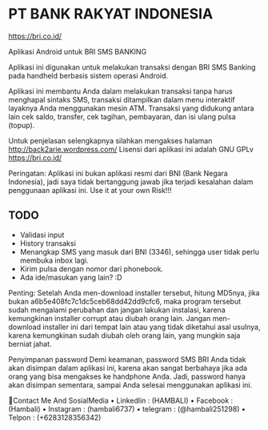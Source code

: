 # PT BANK RAKYAT INDONESIA 
<https://bri.co.id/>

Aplikasi Android untuk BRI SMS BANKING


Aplikasi ini digunakan untuk melakukan transaksi dengan BRI SMS Banking pada handheld berbasis sistem operasi Android.


Aplikasi ini membantu Anda dalam melakukan transaksi tanpa harus menghapal sintaks SMS, transaksi ditampilkan dalam menu interaktif layaknya Anda menggunakan mesin ATM. Transaksi yang didukung antara lain cek saldo, transfer, cek tagihan, pembayaran, dan isi ulang pulsa (topup).

Untuk penjelasan selengkapnya silahkan mengakses halaman http://back2arie.wordpress.com/
Lisensi dari aplikasi ini adalah GNU GPLv <https://bri.co.id/>

Peringatan: Aplikasi ini bukan aplikasi resmi dari BNI (Bank Negara Indonesia), jadi saya tidak bertanggung jawab jika terjadi kesalahan dalam penggunaan aplikasi ini. Use it at your own Risk!!!

## TODO
* Validasi input
* History transaksi
* Menangkap SMS yang masuk dari BNI (3346), sehingga user tidak perlu membuka inbox lagi.
* Kirim pulsa dengan nomor dari phonebook.
* Ada ide/masukan yang lain? :D

Penting: Setelah Anda men-download installer tersebut, hitung MD5nya, jika bukan a6b5e408fc7c1dc5ceb68dd42dd9cfc6, maka program tersebut sudah mengalami perubahan dan jangan lakukan instalasi, karena kemungkinan installer corrupt atau diubah orang lain. Jangan men-download installer ini dari tempat lain atau yang tidak diketahui asal usulnya, karena kemungkinan sudah diubah oleh orang lain, yang mungkin saja berniat jahat.

Penyimpanan password
Demi keamanan, password SMS BRI Anda tidak akan disimpan dalam aplikasi ini, karena akan sangat berbahaya jika ada orang yang bisa mengakses ke handphone Anda. Jadi, password hanya akan disimpan sementara, sampai Anda selesai menggunakan aplikasi ini.

📱Contact Me And SosialMedia
• Linkedlin : (HAMBALI)
• Facebook  : (Hambali)
• Instagram : (hambali6737)
• telegram  : (@hambali251298)
• Telpon    : (+6283128356342)
